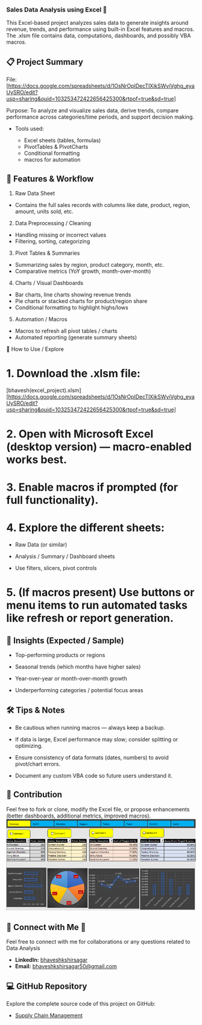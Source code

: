 ### Sales Data Analysis using Excel 🧮

This Excel-based project analyzes sales data to generate insights around revenue, trends, and performance using built-in Excel features and macros. The .xlsm file contains data, computations, dashboards, and possibly VBA macros.

## 📋 Project Summary

File: [https://docs.google.com/spreadsheets/d/1OsNrOplDecTlXikSWyiVghg_eyaUySRO/edit?usp=sharing&ouid=103253472422656425300&rtpof=true&sd=true]

Purpose: To analyze and visualize sales data, derive trends, compare performance across categories/time periods, and support decision making.

* Tools used:

  * Excel sheets (tables, formulas)
  * PivotTables & PivotCharts
  * Conditional formatting
  * macros for automation

## 🧭 Features & Workflow

1. Raw Data Sheet
   
  * Contains the full sales records with columns like date, product, region, amount, units sold, etc.

2. Data Preprocessing / Cleaning

  * Handling missing or incorrect values
  * Filtering, sorting, categorizing
    
3. Pivot Tables & Summaries
  * Summarizing sales by region, product category, month, etc.
  * Comparative metrics (YoY growth, month-over-month)

4. Charts / Visual Dashboards

  * Bar charts, line charts showing revenue trends
  * Pie charts or stacked charts for product/region share
  * Conditional formatting to highlight highs/lows

5. Automation / Macros

  * Macros to refresh all pivot tables / charts
  * Automated reporting (generate summary sheets)

📂 How to Use / Explore

# 1. Download the .xlsm file:
[bhavesh(excel_project).xlsm][https://docs.google.com/spreadsheets/d/1OsNrOplDecTlXikSWyiVghg_eyaUySRO/edit?usp=sharing&ouid=103253472422656425300&rtpof=true&sd=true]
 
# 2. Open with Microsoft Excel (desktop version) — macro-enabled works best.

# 3. Enable macros if prompted (for full functionality).

# 4. Explore the different sheets:

  * Raw Data (or similar)

  * Analysis / Summary / Dashboard sheets

  * Use filters, slicers, pivot controls

# 5. (If macros present) Use buttons or menu items to run automated tasks like refresh or report generation.

## 🎯 Insights (Expected / Sample)

  * Top-performing products or regions

  * Seasonal trends (which months have higher sales)

  * Year-over-year or month-over-month growth

  * Underperforming categories / potential focus areas

## 🛠 Tips & Notes

  * Be cautious when running macros — always keep a backup.

  * If data is large, Excel performance may slow; consider splitting or optimizing.

  * Ensure consistency of data formats (dates, numbers) to avoid pivot/chart errors.

  * Document any custom VBA code so future users understand it.

## 🤝 Contribution

Feel free to fork or clone, modify the Excel file, or propose enhancements (better dashboards, additional metrics, improved macros).
![image alt](https://github.com/bhaveshksh/Sales-Data-Analysis-using-Excel-/blob/29794fafe5a80bd9274ed1307e3997e9b6d2bd07/Sales%20Dashboard.png)

## 🔗 Connect with Me 🤝 

Feel free to connect with me for collaborations or any questions related to Data Analysis
- **LinkedIn:** [bhaveshkshirsagar](https://www.linkedin.com/in/bhaveshkshirsagar/)  
- **Email:** bhaveshkshirsagar50@gmail.com

## 💻 GitHub Repository  
Explore the complete source code of this project on GitHub:  

- [Supply Chain Management](https://github.com/bhaveshksh/Sales-Data-Analysis-using-Excel-/tree/main)  
